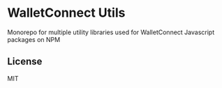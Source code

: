 # WalletConnect Utils

Monorepo for multiple utility libraries used for WalletConnect Javascript packages on NPM

## License

MIT
